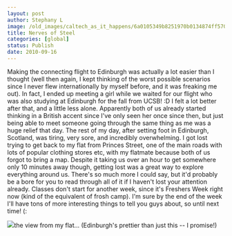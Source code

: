 ```yaml
---
layout: post
author: Stephany L
image: /old_images/caltech_as_it_happens/6a0105349b8251970b0134874ff570970c.jpg
title: Nerves of Steel 
categories: [global]
status: Publish
date: 2010-09-16
---
```


Making the connecting flight to Edinburgh was actually a lot easier than I thought (well then again, I kept thinking of the worst possible scenarios since I never flew internationally by myself before, and it was freaking me out). In fact, I ended up meeting a girl while we waited for our flight who was also studying at Edinburgh for the fall from UCSB! :D I felt a lot better after that, and a little less alone. Apparently both of us already started thinking in a British accent since I've only seen her once since then, but just being able to meet someone going through the same thing as me was a huge relief that day. The rest of my day, after setting foot in Edinburgh, Scotland, was tiring, very sore, and incredibly overwhelming. I got lost trying to get back to my flat from Princes Street, one of the main roads with lots of popular clothing stores etc, with my flatmate because both of us forgot to bring a map. Despite it taking us over an hour to get somewhere only 10 minutes away though, getting lost was a great way to explore everything around us. There's so much more I could say, but it'd probably be a bore for you to read through all of it if I haven't lost your attention already. Classes don't start for another week, since it's Freshers Week right now (kind of the equivalent of frosh camp). I'm sure by the end of the week I'll have tons of more interesting things to tell you guys about, so until next time! (: 


![](/old_images/caltech_as_it_happens/6a0105349b8251970b0134874ff739970c.jpg)the view from my flat... (Edinburgh's prettier than just this -- I promise!) 
